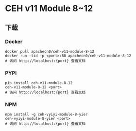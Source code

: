 # CEH v11 Module 8~12

## 下载

### Docker

```
docker pull apachecn0/ceh-v11-module-8-12
docker run -tid -p <port>:80 apachecn0/ceh-v11-module-8-12
# 访问 http://localhost:{port} 查看文档
```

### PYPI

```
pip install ceh-v11-module-8-12
ceh-v11-module-8-12 <port>
# 访问 http://localhost:{port} 查看文档
```

### NPM

```
npm install -g ceh-vyiyi-module-8-yier
ceh-vyiyi-module-8-yier <port>
# 访问 http://localhost:{port} 查看文档
```